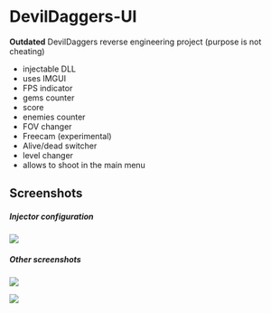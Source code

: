 # DevilDaggers-UI

**Outdated** DevilDaggers reverse engineering project (purpose is not cheating)
- injectable DLL
- uses IMGUI
- FPS indicator
- gems counter
- score
- enemies counter
- FOV changer
- Freecam (experimental)
- Alive/dead switcher
- level changer
- allows to shoot in the main menu

## Screenshots

##### Injector configuration
[![](https://i.imgur.com/BX4C69Z.png)](https://i.imgur.com/BX4C69Z.png)

##### Other screenshots
[![](https://i.imgur.com/YahNi50.png)](https://i.imgur.com/YahNi50.png)

[![](https://i.imgur.com/ck630xv.png)](https://i.imgur.com/ck630xv.png)
